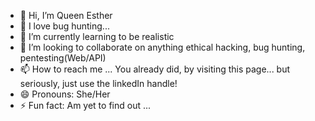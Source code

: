 - 👋 Hi, I’m Queen Esther
- 👀 I love bug hunting...
- 🌱 I’m currently learning to be realistic
- 💞️ I’m looking to collaborate on anything ethical hacking, bug hunting, pentesting(Web/API)
- 📫 How to reach me ... You already did, by visiting this page... but seriously, just use the linkedIn handle!
- 😄 Pronouns: She/Her
- ⚡ Fun fact: Am yet to find out ...

<!---
3sth3rN00n/3sth3rN00n is a ✨ special ✨ repository because its `README.md` (this file) appears on your GitHub profile.
You can click the Preview link to take a look at your changes.
--->
